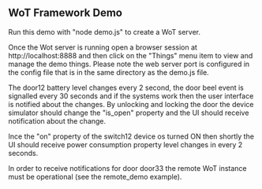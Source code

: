 ﻿## WoT Framework Demo 

Run this demo with "node demo.js" to create a WoT server. 

Once the Wot server is running open a browser session at http://localhost:8888 and then click on the "Things" menu item to view and manage the demo things.
Please note the web server port is configured in the config file that is in the same directory as the demo.js file.

The door12 battery level changes every 2 second, the door beel event is signalled every 30 seconds and if the systems work then the user interface is notified about the changes. By unlocking and locking the door the device simulator should change the "is_open" property and the UI should receive notification about the change.

Ince the "on" property of the switch12 device os turned ON then shortly the UI should receive power consumption property level changes in every 2 seconds. 

In order to receive notifications for door door33 the remote WoT instance must be operational (see the remote_demo example).


